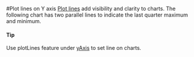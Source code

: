 #Plot lines on Y axis
[Plot lines](https://api.highcharts.com/highstock/yAxis.plotLines) add visibility and clarity to charts. The following chart has two parallel lines to indicate the last quarter maximum and minimum.
#### Tip
Use plotLines feature under [yAxis](https://api.highcharts.com/highstock/yAxis) to set line on charts.